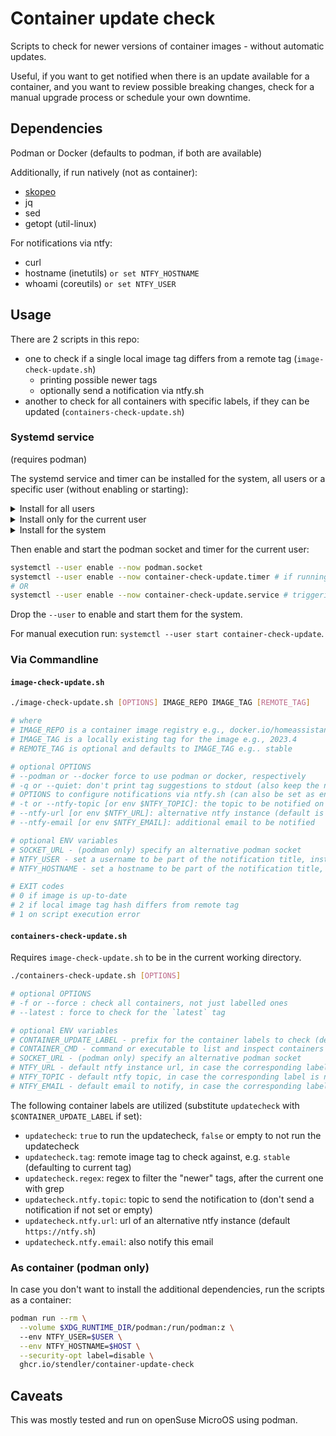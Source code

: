 # Container update check

Scripts to check for newer versions of container images - without automatic updates.

Useful, if you want to get notified when there is an update available for a container,
and you want to review possible breaking changes, check for a manual upgrade process or schedule your own downtime.

## Dependencies

Podman or Docker (defaults to podman, if both are available)

Additionally, if run natively (not as container):
- [skopeo](https://github.com/containers/skopeo/blob/main/install.md)
- jq
- sed
- getopt (util-linux)

For notifications via ntfy:
- curl
- hostname (inetutils) `or set NTFY_HOSTNAME`
- whoami (coreutils) `or set NTFY_USER`

## Usage

There are 2 scripts in this repo:
- one to check if a single local image tag differs from a remote tag (`image-check-update.sh`)
  - printing possible newer tags
  - optionally send a notification via ntfy.sh
- another to check for all containers with specific labels, if they can be updated (`containers-check-update.sh`)

### Systemd service

(requires podman)

The systemd service and timer can be installed for the system, all users or a specific user (without enabling or starting):

<details><summary>Install for all users</summary>

```sh
sudo cp container-check-update.service /etc/systemd/user/
sudo cp container-check-update.timer /etc/systemd/user/
```

</details>

<details><summary>Install only for the current user</summary>

```sh
cp container-check-update.service ~/.config/systemd/user/
cp container-check-update.timer ~/.config/systemd/user/
```

</details>

<details><summary>Install for the system</summary>

```sh
sudo cp container-check-update.service /etc/systemd/system/
sudo cp container-check-update.timer /etc/systemd/system/
```

</details>

Then enable and start the podman socket and timer for the current user:

```sh
systemctl --user enable --now podman.socket
systemctl --user enable --now container-check-update.timer # if running without podman-auto-update.timer
# OR
systemctl --user enable --now container-check-update.service # triggering after every podman-auto-update run
```

Drop the `--user` to enable and start them for the system.

For manual execution run: `systemctl --user start container-check-update`.

### Via Commandline

#### `image-check-update.sh`

```sh
./image-check-update.sh [OPTIONS] IMAGE_REPO IMAGE_TAG [REMOTE_TAG]

# where
# IMAGE_REPO is a container image registry e.g., docker.io/homeassistant/home-assistant
# IMAGE_TAG is a locally existing tag for the image e.g., 2023.4
# REMOTE_TAG is optional and defaults to IMAGE_TAG e.g.. stable

# optional OPTIONS
# --podman or --docker force to use podman or docker, respectively
# -q or --quiet: don't print tag suggestions to stdout (also keep the ntfy message body empty)
# OPTIONS to configure notifications via ntfy.sh (can also be set as environment variables but options take precedence):
# -t or --ntfy-topic [or env $NTFY_TOPIC]: the topic to be notified on the ntfy server
# --ntfy-url [or env $NTFY_URL]: alternative ntfy instance (default is https://ntfy.sh)
# --ntfy-email [or env $NTFY_EMAIL]: additional email to be notified

# optional ENV variables
# SOCKET_URL - (podman only) specify an alternative podman socket
# NTFY_USER - set a username to be part of the notification title, instead of calling `whoami`
# NTFY_HOSTNAME - set a hostname to be part of the notification title, instead of calling `hostname`

# EXIT codes
# 0 if image is up-to-date
# 2 if local image tag hash differs from remote tag
# 1 on script execution error 
```

#### `containers-check-update.sh`

Requires `image-check-update.sh` to be in the current working directory.

```sh
./containers-check-update.sh [OPTIONS]

# optional OPTIONS
# -f or --force : check all containers, not just labelled ones
# --latest : force to check for the `latest` tag

# optional ENV variables
# CONTAINER_UPDATE_LABEL - prefix for the container labels to check (default `updatecheck`)
# CONTAINER_CMD - command or executable to list and inspect containers (default `podman`)
# SOCKET_URL - (podman only) specify an alternative podman socket
# NTFY_URL - default ntfy instance url, in case the corresponding label is not specified on the container
# NTFY_TOPIC - default ntfy topic, in case the corresponding label is not specified on the container
# NTFY_EMAIL - default email to notify, in case the corresponding label is not specified on the container
```

The following container labels are utilized (substitute `updatecheck` with `$CONTAINER_UPDATE_LABEL` if set):
- `updatecheck`: `true` to run the updatecheck, `false` or empty to not run the updatecheck
- `updatecheck.tag`: remote image tag to check against, e.g. `stable` (defaulting to current tag)
- `updatecheck.regex`: regex to filter the "newer" tags, after the current one with grep
- `updatecheck.ntfy.topic`: topic to send the notification to (don't send a notification if not set or empty)
- `updatecheck.ntfy.url`: url of an alternative ntfy instance (default `https://ntfy.sh`)
- `updatecheck.ntfy.email`: also notify this email

### As container (podman only)

In case you don't want to install the additional dependencies, run the scripts as a container:

```sh
podman run --rm \
  --volume $XDG_RUNTIME_DIR/podman:/run/podman:z \ 
  --env NTFY_USER=$USER \
  --env NTFY_HOSTNAME=$HOST \
  --security-opt label=disable \
  ghcr.io/stendler/container-update-check
```

## Caveats

This was mostly tested and run on openSuse MicroOS using podman.
